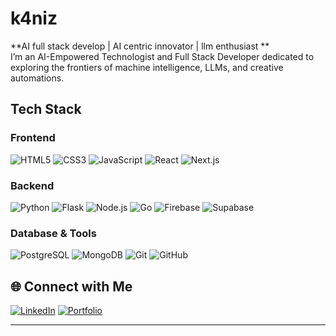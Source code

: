 # k4niz
**AI full stack develop | AI centric innovator | llm enthusiast **  
 I’m an AI-Empowered Technologist and Full Stack Developer dedicated to exploring the frontiers of machine intelligence, LLMs, and creative automations.
##  Tech Stack
### Frontend
![HTML5](https://img.shields.io/badge/-HTML5-E34F26?style=flat&logo=html5&logoColor=white)  ![CSS3](https://img.shields.io/badge/-CSS3-1572B6?style=flat&logo=css3&logoColor=white)  ![JavaScript](https://img.shields.io/badge/-JavaScript-F7DF1E?style=flat&logo=javascript&logoColor=black)  ![React](https://img.shields.io/badge/-React-61DAFB?style=flat&logo=react)  ![Next.js](https://img.shields.io/badge/-Next.js-000000?style=flat&logo=next.js)
### Backend
![Python](https://img.shields.io/badge/-Python-3776AB?style=flat&logo=python)
![Flask](https://img.shields.io/badge/-Flask-000000?style=flat&logo=flask)
![Node.js](https://img.shields.io/badge/-Node.js-339933?style=flat&logo=node.js)
![Go](https://img.shields.io/badge/-Go-00ADD8?style=flat&logo=go)
![Firebase](https://img.shields.io/badge/-Firebase-FFCA28?style=flat&logo=firebase)
![Supabase](https://img.shields.io/badge/-Supabase-3ECF8E?style=flat&logo=supabase)
### Database & Tools
![PostgreSQL](https://img.shields.io/badge/-PostgreSQL-316192?style=flat&logo=postgresql)
![MongoDB](https://img.shields.io/badge/-MongoDB-47A248?style=flat&logo=mongodb)
![Git](https://img.shields.io/badge/-Git-F05032?style=flat&logo=git)
![GitHub](https://img.shields.io/badge/-GitHub-181717?style=flat&logo=github)
## 🌐 Connect with Me
[![LinkedIn](https://img.shields.io/badge/LinkedIn-0077B5?style=flat&logo=linkedin)](https://www.linkedin.com/in/kanikashree-sivakumar/)
[![Portfolio](https://img.shields.io/badge/Portfolio-000?style=flat&logo=github)](https://k4niz.tech)


---

